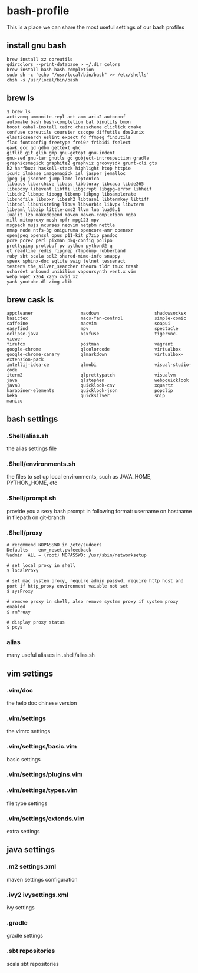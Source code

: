 # bash-profile
This is a place we can share the most useful settings of our bash profiles

## install gnu bash

```
brew install xz coreutils
gdircolors --print-database > ~/.dir_colors
brew install bash bash-completion
sudo sh -c 'echo "/usr/local/bin/bash" >> /etc/shells'
chsh -s /usr/local/bin/bash
```

## brew ls

```
$ brew ls
activemq ammonite-repl ant aom aria2 autoconf
automake bash bash-completion bat binutils bmon
boost cabal-install cairo chezscheme cliclick cmake
confuse coreutils coursier cscope diffutils dos2unix
elasticsearch eslint expect fd ffmpeg findutils
flac fontconfig freetype frei0r fribidi fselect
gawk gcc gd gdbm gettext ghc
giflib git glib gmp gnu-getopt gnu-indent
gnu-sed gnu-tar gnutls go gobject-introspection gradle
graphicsmagick graphite2 graphviz groovysdk grunt-cli gts
h2 harfbuzz haskell-stack highlight htop httpie
icu4c ilmbase imagemagick isl jasper jemalloc
jpeg jq jsonnet jump lame leptonica
libaacs libarchive libass libbluray libcaca libde265
libepoxy libevent libffi libgcrypt libgpg-error libheif
libidn2 libmpc libogg libomp libpng libsamplerate
libsndfile libsoxr libssh2 libtasn1 libtermkey libtiff
libtool libunistring libuv libvorbis libvpx libvterm
libyaml libzip little-cms2 llvm lua lua@5.1
luajit lzo makedepend maven maven-completion mgba
mill mitmproxy mosh mpfr mpg123 mpv
msgpack mujs ncurses neovim netpbm nettle
nmap node ntfs-3g oniguruma opencore-amr openexr
openjpeg openssl opus p11-kit p7zip pandoc
pcre pcre2 perl pixman pkg-config polipo
prettyping protobuf pv python python@2 q
qt readline redis ripgrep rtmpdump rubberband
ruby sbt scala sdl2 shared-mime-info snappy
speex sphinx-doc sqlite swig telnet tesseract
testenv the_silver_searcher theora tldr tmux trash
uchardet unbound unibilium vapoursynth vert.x vim
webp wget x264 x265 xvid xz
yank youtube-dl zimg zlib
```

## brew cask ls

```
appcleaner                  macdown                     shadowsocksx
basictex                    macs-fan-control            simple-comic
caffeine                    macvim                      soapui
easyfind                    mpv                         spectacle
eclipse-java                osxfuse                     tigervnc-viewer
firefox                     postman                     vagrant
google-chrome               qlcolorcode                 virtualbox
google-chrome-canary        qlmarkdown                  virtualbox-extension-pack
intellij-idea-ce            qlmobi                      visual-studio-code
iterm2                      qlprettypatch               visualvm
java                        qlstephen                   webpquicklook
java8                       quicklook-csv               xquartz
karabiner-elements          quicklook-json              popclip
keka                        quicksilver                 snip
manico
```

## bash settings
### .Shell/alias.sh
the alias settings file

### .Shell/environments.sh
the files to set up local environments, such as JAVA_HOME, PYTHON_HOME, etc

### .Shell/prompt.sh
provide you a sexy bash prompt in following format:
username on hostname in filepath on git-branch

### .Shell/proxy

```
# recommend NOPASSWD in /etc/sudoers
Defaults	env_reset,pwfeedback
%admin  ALL = (root) NOPASSWD: /usr/sbin/networksetup

# set local proxy in shell
$ localProxy

# set mac system proxy, require admin passwd, require http host and port if http_proxy environment vaiable not set
$ sysProxy

# remove proxy in shell, also remove system proxy if system proxy enabled
$ rmProxy

# display proxy status
$ pxys
```

### alias
many useful aliases in .shell/alias.sh

## vim settings

### .vim/doc
the help doc chinese version

### .vim/settings
the vimrc settings

### .vim/settings/basic.vim
basic settings

### .vim/settings/plugins.vim

### .vim/settings/types.vim
file type settings

### .vim/settings/extends.vim
extra settings


## java settings

### .m2 settings.xml
maven settings configuration

### .ivy2 ivysettings.xml
ivy settings

### .gradle
gradle settings

### .sbt repositories
scala sbt repositories
